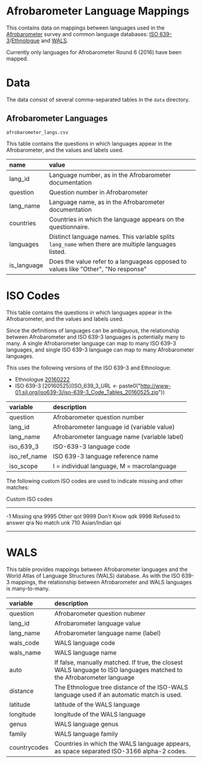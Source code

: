 # Afrobarometer Language Mappings

This contains data on mappings between languages used in the [Afrobarometer](http://www.afrobarometer.org/) survey and common language databases: [ISO 639-3](http://www-01.sil.org/iso639-3/)/[Ethnologue](https://www.ethnologue.com/) and [WALS](http://wals.info/languoid).

Currently only languages for Afrobarometer Round 6 (2016) have been mapped.

# Data

The data consist of several comma-separated tables in the `data` directory.

## Afrobarometer Languages

```
afrobarometer_langs.csv
```

This table contains the questions in which languages appear in the Afrobarometer, and the values and labels used.

|name        |value                                                                                                                                                                  |
|:-----------|:----------------------------------------------------------------------------------------------------------------------------------------------------------------------|
|lang_id     |Language number, as in the Afrobarometer documentation                                                                                                                 |
|question    |Question number in Afrobarometer                                                                                                                                       |
|lang_name   |Language name, as in the Afrobarometer documentation                                                                                                                   |
|countries   |Countries in which the language appears on the questionnaire.                                                                                                          |
|languages   |Distinct language names. This variable splits `lang_name` when there are multiple languages listed.                                                                    |
|is_language |Does the value refer to a languageas opposed to values like "Other", "No response"                            

# ISO Codes

This table contains the questions in which languages appear in the Afrobarometer, and the values and labels used.

Since the definitions of languages can be ambiguous, the relationship between Afrobarometer and ISO 639-3 languages is potentially many to many. A single Afrobarometer language can map to many ISO 639-3 languages, and single ISO 639-3 language can map to many Afrobarometer languages.

This uses the following versions of the ISO 639-3 and Ethnologue:

- Ethnologue [20160222](https://www.ethnologue.com/codes/Language_Code_Data_20160222.zip)
- ISO 639-3 [20160525](ISO_639_3_URL <- paste0("http://www-01.sil.org/iso639-3/iso-639-3_Code_Tables_20160525.zip"))

|variable         |description                                        |
|:------------|:--------------------------------------------|
|question     |Afrobarometer question number                |
|lang_id      |Afrobarometer language id (variable value)   |
|lang_name    |Afrobarometer language name (variable label) |
|iso_639_3    |ISO-639-3 language code                      |
|iso_ref_name |ISO 639-3 language reference name            |
|iso_scope    |I = individual language, M = macrolanguage   |

The following custom ISO codes are used to indicate missing and other matches:

Custom ISO codes

----- ----------------- ------
-1    Missing           qna
9995  Other             qot
9999  Don't Know        qdk
9998  Refused to answer qra
      No match          unk
710   Asian/Indian      qai
----- ----------------- ------

# WALS

This table provides mappings between Afrobarometer languages and the World Atlas of Language Structures (WALS) database.
As with the ISO 639-3 mappings, the relationship between Afrobarometer and WALS languages is many-to-many.

|variable        |description                                                                                                                 |
|:------------|:---------------------------------------------------------------------------------------------------------------------|
|question     |Afrobarometer question nubmer                                                                                         |
|lang_id      |Afrobarometer language value                                                                                          |
|lang_name    |Afrobarometer language name (label)                                                                                   |
|wals_code    |WALS language code                                                                                                    |
|wals_name    |WALS language name                                                                                                    |
|auto         |If false, manually matched. If true, the closest WALS language to ISO languages matched to the Afrobarometer language |
|distance     |The Ethnologue tree distance of the ISO-WALS language used if an automatic match is used.                             |
|latitude     |latitude of the WALS language                                                                                         |
|longitude    |longitude of the WALS language                                                                                        |
|genus        |WALS language genus                                                                                                   |
|family       |WALS language family                                                                                                  |
|countrycodes |Countries in which the WALS language appears, as space separated ISO-3166 alpha-2 codes.
